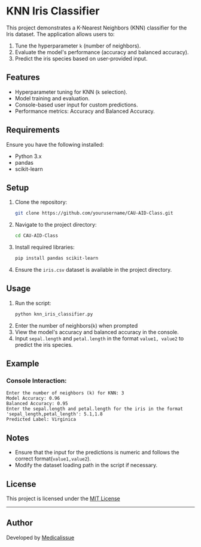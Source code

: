 
# KNN Iris Classifier

This project demonstrates a K-Nearest Neighbors (KNN) classifier for the Iris dataset. The application allows users to:
1. Tune the hyperparameter `k` (number of neighbors).
2. Evaluate the model's performance (accuracy and balanced accuracy).
3. Predict the iris species based on user-provided input.

## Features
- Hyperparameter tuning for KNN (`k` selection).
- Model training and evaluation.
- Console-based user input for custom predictions.
- Performance metrics: Accuracy and Balanced Accuracy.

## Requirements
Ensure you have the following installed:
- Python 3.x
- pandas
- scikit-learn

## Setup
1. Clone the repository:
   ```bash
   git clone https://github.com/yourusername/CAU-AID-Class.git
   ```
2. Navigate to the project directory:
   ```bash
   cd CAU-AID-Class
   ```
3. Install required libraries:
   ```bash
   pip install pandas scikit-learn
   ```
4. Ensure the `iris.csv` dataset is available in the project directory.

## Usage
1. Run the script:
   ```bash
   python knn_iris_classifier.py
   ```
2. Enter the number of neighbors(```k```) when prompted
3. View the model's accuracy and balanced accuracy in the console.
4. Input ```sepal.length``` and ```petal.length``` in the format ```value1, value2``` to predict the iris species.

## Example
### Console Interaction:
```
Enter the number of neighbors (k) for KNN: 3
Model Accuracy: 0.96
Balanced Accuracy: 0.95
Enter the sepal.length and petal.length for the iris in the format 'sepal_length,petal_length': 5.1,1.8
Predicted Label: Virginica
```

## Notes
- Ensure that the input for the predictions is numeric and follows the correct format(```value1,value2```).
- Modify the dataset loading path in the script if necessary.

## License
This project is licensed under the [MIT License](https://mit-license.org)

---

## Author
Developed by [Medicalissue](https://github.com/medicalissue)